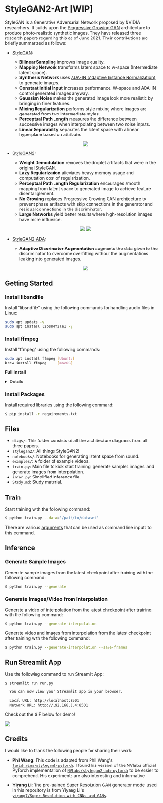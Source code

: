 # StyleGAN2-Art [WIP]

StyleGAN is a Generative Adversarial Network proposed by NVIDIA researchers. It builds upon the [Progressive Growing GAN](https://arxiv.org/pdf/1710.10196.pdf) architecture to produce photo-realistic synthetic images. They have released three research papers regarding this as of June 2021. Their contributions are briefly summarized as follows:

- [StyleGAN](https://arxiv.org/pdf/1812.04948.pdf):
  - **Bilinear Sampling** improves image quality.
  - **Mapping Network** transforms latent space to w-space (Intermediate latent space).
  - **Synthesis Network** uses [ADA-IN (Adaptive Instance Normalization)](https://arxiv.org/pdf/1703.06868.pdf) to generate images.
  - **Constant Initial Input** increases performance. W-space and ADA-IN control generated images anyway.
  - **Gaussian Noise** makes the generated image look more realistic by bringing in finer features.
  - **Mixing Regularization** performs style mixing where images are generated from two intermediate styles.
  - **Perceptual Path Length** measures the difference between successive images when interpolating between two noise inputs.
  - **Linear Separability** separates the latent space with a linear hyperplane based on attribute.

  <p align="center">
    <img src="./diags/StyleGAN-Architecture.png">
  </p>

- [StyleGAN2](https://arxiv.org/pdf/1912.04958.pdf):
  - **Weight Demodulation** removes the droplet artifacts that were in the original StyleGAN.
  - **Lazy Regularization** alleviates heavy memory usage and computation cost of regularization.
  - **Perceptual Path Length Regularization** encourages smooth mapping from latent space to generated image to achieve feature disentanglement.
  - **No Growing** replaces Progressive Growing GAN architecture to prevent phase artifacts with skip connections in the generator and residual connections in the discriminator.
  - **Large Networks** yield better results where high-resolution images have more influence.

  <p align="center">
    <img src="./diags/StyleGAN2-Architecture(1).png">
    <img src="./diags/StyleGAN2-Architecture(2).png">
  </p>

- [StyleGAN2-ADA](https://arxiv.org/pdf/2006.06676.pdf):
  - **Adaptive Discrimator Augmentation** augments the data given to the discriminator to overcome overfitting without the augmentations leaking into generated images.

  <p align="center">
    <img src="./diags/StyleGAN2-ADA-Architecture.png">
  </p>


## Getting Started

### Install libsndfile

Install "libsndfile" using the following commands for handling audio files in Linux:
```bash
sudo apt update -y
sudo apt install libsndfile1 -y
```

### Install ffmpeg

Install "ffmpeg" using the following commands:
```bash
sudo apt install ffmpeg [Ubuntu]
brew install ffmpeg     [macOS]
```

**Full install**
<details>

```
cd ~/ffmpeg_sources && \
wget -O ffmpeg-snapshot.tar.bz2 https://ffmpeg.org/releases/ffmpeg-snapshot.tar.bz2 && \
tar xjvf ffmpeg-snapshot.tar.bz2 && \
cd ffmpeg && \
PATH="$HOME/bin:$PATH" PKG_CONFIG_PATH="$HOME/ffmpeg_build/lib/pkgconfig" ./configure \
  --prefix="$HOME/ffmpeg_build" \
  --pkg-config-flags="--static" \
  --extra-cflags="-I$HOME/ffmpeg_build/include" \
  --extra-ldflags="-L$HOME/ffmpeg_build/lib" \
  --extra-libs="-lpthread -lm" \
  --ld="g++" \
  --bindir="$HOME/bin" \
  --enable-gpl \
  --enable-gnutls \
  --enable-libaom \
  --enable-libass \
  --enable-libfdk-aac \
  --enable-libfreetype \
  --enable-libmp3lame \
  --enable-libopus \
  --enable-libsvtav1 \
  --enable-libdav1d \
  --enable-libvorbis \
  --enable-libvpx \
  --enable-libx264 \
  --enable-libx265 \
  --enable-nonfree && \
PATH="$HOME/bin:$PATH" make && \
make install && \
hash -r
```

</details>

### Install Packages

Install required libraries using the following command:
```bash
$ pip install -r requirements.txt
```


## Files

- `diags/`: This folder consists of all the architecture diagrams from all three papers.
- `stylegan2/`: All things StyleGAN2!
- `notebooks/`: Notebooks for generating latent space from sound.
- `examples/`: A folder of example videos.
- `train.py`: Main file to kick start training, generate samples images, and generate images from interpolation.
- `infer.py`: Simplified inference file.
- `Study.md`: Study material.


## Train

Start training with the following command:
```bash
$ python train.py --data='/path/to/dataset'
```
There are various [arguments](./stylegan2/README.md#`train_from_folder`) that can be used as command line inputs to this command.


## Inference

### Generate Sample Images

Generate sample images from the latest checkpoint after training with the following command:
```bash
$ python train.py --generate
```


### Generate Images/Video from Interpolation

Generate a video of interpolation from the latest checkpoint after training with the following command:
```bash
$ python train.py --generate-interpolation
```

Generate video and images from interpolation from the latest checkpoint after training with the following command:
```bash
$ python train.py --generate-interpolation --save-frames
```


## Run Streamlit App

Use the following command to run Streamlit App:
```bash
$ streamlit run run.py

  You can now view your Streamlit app in your browser.

  Local URL: http://localhost:8501
  Network URL: http://192.168.1.4:8501

```

Check out the GIF below for demo!

<img src="app.gif">


## Credits

I would like to thank the following people for sharing their work:

- **Phil Wang**: This code is adapted from Phil Wang's [`lucidrains/stylegan2-pytorch`](https://github.com/lucidrains/stylegan2-pytorch). I found his version of the NVlabs official PyTorch implementation of [`NVlabs/stylegan2-ada-pytorch`](https://github.com/NVlabs/stylegan2-ada-pytorch) to be easier to comprehend. His experiments are also interesting and informative.


- **Yiyang Li**: The pre-trained Super Resolution GAN generator model used in this repository is from Yiyang Li's [`yiyang7/Super_Resolution_with_CNNs_and_GANs`](https://github.com/yiyang7/Super_Resolution_with_CNNs_and_GANs).
